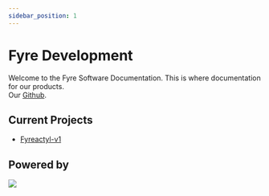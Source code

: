 ```yaml
---
sidebar_position: 1
---
```


# Fyre Development

Welcome to the Fyre Software Documentation. This is where documentation for our products.  
Our [Github](https://github.com/FyreHub).

## Current Projects

- [Fyreactyl-v1](/docs/Fyreactyl/introduction)

## Powered by

<a href='https://discord.gg/cJN7VmVj2t'>
<img src='https://cdn.discordapp.com/attachments/815980681355329585/967771532480901191/ce.png'></img>
</a>
